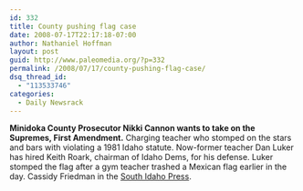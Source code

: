 ```yaml
---
id: 332
title: County pushing flag case
date: 2008-07-17T22:17:18-07:00
author: Nathaniel Hoffman
layout: post
guid: http://www.paleomedia.org/?p=332
permalink: /2008/07/17/county-pushing-flag-case/
dsq_thread_id:
  - "113533746"
categories:
  - Daily Newsrack
---
```

**Minidoka County Prosecutor Nikki Cannon wants to take on the Supremes, First Amendment.** Charging teacher who stomped on the stars and bars with violating a 1981 Idaho statute. Now-former teacher Dan Luker has hired Keith Roark, chairman of Idaho Dems, for his defense. Luker stomped the flag after a gym teacher trashed a Mexican flag earlier in the day. Cassidy Friedman in the [South Idaho Press](http://www.southidahopress.com/articles/2008/07/16/news/local/9273flag.txt).